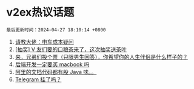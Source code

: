 # v2ex热议话题

`最后更新时间：2024-04-27 18:10:14 +0800`

1. [请教大佬：电车成本疑问](https://www.v2ex.com/t/1036081)
1. [[抽奖] V 友们要的口粮茶来了，这次抽奖送茶叶](https://www.v2ex.com/t/1036093)
1. [来，兄弟们投个票（只限男生回答），你希望你的人生伴侣是什么样子的？](https://www.v2ex.com/t/1036080)
1. [后端开发一定要买 macbook 吗](https://www.v2ex.com/t/1036060)
1. [阿里的文档代码都有股 Java 味。。](https://www.v2ex.com/t/1036033)
1. [Telegram 挂了吗？](https://www.v2ex.com/t/1036054)

